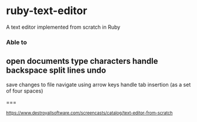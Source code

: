 # ruby-text-editor
A text editor implemented from scratch in Ruby


### Able to
open documents
type characters
handle backspace
split lines
undo
---
save changes to file
navigate using arrow keys
handle tab insertion (as a set of four spaces)

===

<small>https://www.destroyallsoftware.com/screencasts/catalog/text-editor-from-scratch</small>
